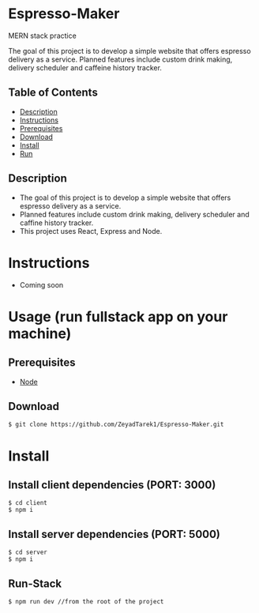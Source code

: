 # Espresso-Maker

MERN stack practice

The goal of this project is to develop a simple website that offers espresso delivery as a service.
Planned features include custom drink making, delivery scheduler and caffeine history tracker.

## Table of Contents

-   [Description](#description)
-   [Instructions](#instructions)
-   [Prerequisites](#prerequisites)
-   [Download](#download)
-   [Install](#install)
-   [Run](#run-stack)

## Description

-   The goal of this project is to develop a simple website that offers espresso delivery as a service.
-   Planned features include custom drink making, delivery scheduler and caffine history tracker.
-   This project uses React, Express and Node.

# Instructions

-   Coming soon

# Usage (run fullstack app on your machine)

## Prerequisites

-   [Node](https://nodejs.org/en/download/)

## Download

```terminal
$ git clone https://github.com/ZeyadTarek1/Espresso-Maker.git
```

# Install

## Install client dependencies (PORT: 3000)

```terminal
$ cd client
$ npm i
```

## Install server dependencies (PORT: 5000)

```terminal
$ cd server
$ npm i
```

## Run-Stack

```terminal
$ npm run dev //from the root of the project
```
